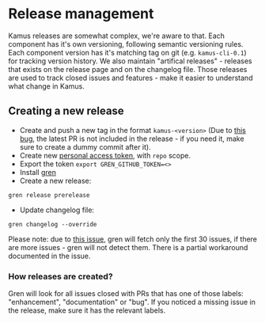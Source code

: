 # Release management
Kamus releases are somewhat complex, we're aware to that.
Each component has it's own versioning, following semantic versioning rules.
Each component version has it's matching tag on git (e.g. `kamus-cli-0.1`) for tracking version history.
We also maintain "artifical releases" - releases that exists on the release page and on the changelog file. Those releases are used to track closed issues and features - make it easier to understand what change in Kamus.

## Creating a new release
* Create and push a new tag in the format `kamus-<version>` (Due to [this bug][pr-bug], the latest PR is not included in the release - if you need it, make sure to create a dummy commit after it).
* Create new [personal access token](https://github.com/settings/tokens), with `repo` scope.
* Export the token `export GREN_GITHUB_TOKEN=<>`
* Install [gren](https://github.com/github-tools/github-release-notes)
* Create a new release:
```
gren release prerelease
```
* Update changelog file:
```
gren changelog --override 
```

Please note: due to [this issue][issues-bug], gren will fetch only the first 30 issues, if there are more issues - gren will not detect them. There is a partial workaround documented in the issue.

### How releases are created?
Gren will look for all issues closed with PRs that has one of those labels: "enhancement", "documentation" or "bug". If you noticed a missing issue in the release, make sure it has the relevant labels.

[pr-bug]: https://github.com/github-tools/github-release-notes/issues/128
[issues-bug]: https://github.com/github-tools/github-release-notes/issues/209